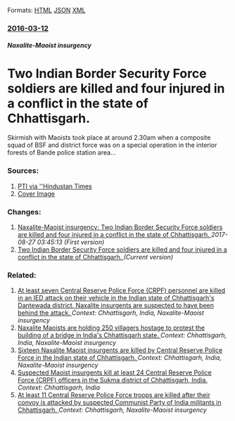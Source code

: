 
Formats: [HTML](/news/2016/03/12/two-indian-border-security-force-soldiers-are-killed-and-four-injured-in-a-conflict-in-the-state-of-chhattisgarh.html)  [JSON](/news/2016/03/12/two-indian-border-security-force-soldiers-are-killed-and-four-injured-in-a-conflict-in-the-state-of-chhattisgarh.json)  [XML](/news/2016/03/12/two-indian-border-security-force-soldiers-are-killed-and-four-injured-in-a-conflict-in-the-state-of-chhattisgarh.xml)  

### [2016-03-12](/news/2016/03/12/index.md)

##### Naxalite-Maoist insurgency
# Two Indian Border Security Force soldiers are killed and four injured in a conflict in the state of Chhattisgarh. 

Skirmish with Maoists took place at around 2.30am when a composite squad of BSF and district force was on a special operation in the interior forests of Bande police station area...


### Sources:

1. [PTI via ''Hindustan Times](http://www.hindustantimes.com/india/2-bsf-men-killed-4-injured-in-naxal-encounter-in-chhattisgarh/story-7TBJBbqxxXd2AYXGPpa0YI.html)
1. [Cover Image](http://www.hindustantimes.com/rf/image_size_640x362/HT/p2/2016/03/12/Pictures/_756906e2-e813-11e5-93d4-5ee5efee2841.jpg)

### Changes:

1. [Naxalite-Maoist insurgency: Two Indian Border Security Force soldiers are killed and four injured in a conflict in the state of Chhattisgarh. ](/news/2016/03/12/naxalite-maoist-insurgency-two-indian-border-security-force-soldiers-are-killed-and-four-injured-in-a-conflict-in-the-state-of-chhattisga.md) _2017-08-27 03:45:13 (First version)_
1. [Two Indian Border Security Force soldiers are killed and four injured in a conflict in the state of Chhattisgarh. ](/news/2016/03/12/two-indian-border-security-force-soldiers-are-killed-and-four-injured-in-a-conflict-in-the-state-of-chhattisgarh.md) _(Current version)_

### Related:

1. [At least seven Central Reserve Police Force (CRPF) personnel are killed in an IED attack on their vehicle in the Indian state of Chhattisgarh's Dantewada district. Naxalite insurgents are suspected to have been behind the attack. ](/news/2016/03/30/at-least-seven-central-reserve-police-force-crpf-personnel-are-killed-in-an-ied-attack-on-their-vehicle-in-the-indian-state-of-chhattisgar.md) _Context: Chhattisgarh, India, Naxalite-Maoist insurgency_
2. [Naxalite Maoists are holding 250 villagers hostage to protest the building of a bridge in India's Chhattisgarh state. ](/news/2015/05/9/naxalite-maoists-are-holding-250-villagers-hostage-to-protest-the-building-of-a-bridge-in-india-s-chhattisgarh-state.md) _Context: Chhattisgarh, India, Naxalite-Maoist insurgency_
3. [Sixteen Naxalite Maoist insurgents are killed by Central Reserve Police Force in the Indian state of Chhattisgarh. ](/news/2012/06/29/sixteen-naxalite-maoist-insurgents-are-killed-by-central-reserve-police-force-in-the-indian-state-of-chhattisgarh.md) _Context: Chhattisgarh, India, Naxalite-Maoist insurgency_
4. [Suspected Maoist insurgents kill at least 24 Central Reserve Police Force (CRPF) officers in the Sukma district of Chhattisgarh, India. ](/news/2017/04/24/suspected-maoist-insurgents-kill-at-least-24-central-reserve-police-force-crpf-officers-in-the-sukma-district-of-chhattisgarh-india.md) _Context: Chhattisgarh, India_
5. [At least 11 Central Reserve Police Force troops are killed after their convoy is attacked by suspected Communist Party of India militants in Chhattisgarh. ](/news/2017/03/11/at-least-11-central-reserve-police-force-troops-are-killed-after-their-convoy-is-attacked-by-suspected-communist-party-of-india-militants-in.md) _Context: Chhattisgarh, Naxalite-Maoist insurgency_
